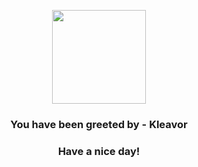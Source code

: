 <p align="center">
            <img src="None" width="150" height="150">
          </p>
          <h3 align="center">You have been greeted by - <b>Kleavor</b></h3>
          <h3 align="center">Have a nice day!</h3>
        